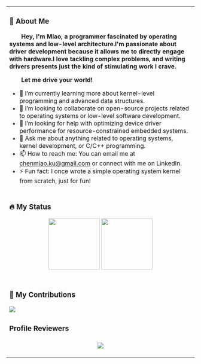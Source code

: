 <table>
<tr><td>

<!-- About me 关于我 -->
### 🤺 About Me

<p><strong>
    &emsp;&emsp;Hey, I'm Miao, a programmer fascinated by operating systems and low-level architecture.I'm passionate about driver development because it allows me to directly engage with hardware.I love tackling complex problems, and writing drivers presents just the kind of stimulating work I crave.
</strong></p>
<p><strong>&emsp;&emsp;Let me drive your world!</strong></p>

- 🌱 I’m currently learning more about kernel-level programming and advanced data structures.  
- 👯 I’m looking to collaborate on open-source projects related to operating systems or low-level software development.  
- 🤔 I’m looking for help with optimizing device driver performance for resource-constrained embedded systems.  
- 💬 Ask me about anything related to operating systems, kernel development, or C/C++ programming.  
- 📫 How to reach me: You can email me at chenmiao.ku@gmail.com or connect with me on LinkedIn.  
- ⚡ Fun fact: I once wrote a simple operating system kernel from scratch, just for fun!  

</td></tr>
  
<tr><td>  

### 🔥 My Status

<div align="center">
  <img align="" height="137px" src="https://github-readme-stats.vercel.app/api?username=ChenMiaoi&hide_title=true&hide_border=true&show_icons=true&include_all_commits=true&line_height=21text_color=000&icon_color=000&bg_color=0,ea6161,ffc64d,fffc4d,52fa5a&theme=graywhite" />
  <img align="" height="137px" src="https://github-readme-stats.vercel.app/api/top-langs/?username=ChenMiaoi&hide_title=true&hide_border=true&layout=compact&langs_count=6&text_color=000&icon_color=fff&bg_color=0,52fa5a,4dfcff,c64dff&theme=graywhite" /><br><br>
</td></tr>

<tr><td>  
  
### 📃 My Contributions  

  <img src="https://github-readme-activity-graph.vercel.app/graph?username=ChenMiaoi&bg_color=010b00&color=99ffb7&line=e1fff1&point=bfffc2&area=true&hide_border=true"/>

</td></tr>

<tr><td> 

<!--页面浏览量-->
### Profile Reviewers

<h3 align="center"><img src="https://count.getloli.com/@ChenMiaoi?theme=capoo-1"/></h3>
<!-- <h3 align="center"><img src="https://count.getloli.com/@ChenMiaoi?theme=gelbooru"/></h3> -->

</td></tr>

</table>
